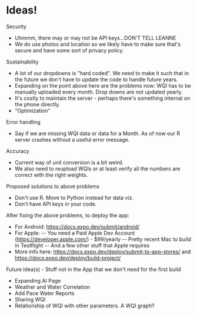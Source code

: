 # Ideas! 

Security
 - Uhmmm, there may or may not be API keys...DON'T TELL LEANNE
 - We do use photos and location so we likely have to make sure that's secure and have some sort of privacy policy.

Sustainability
 - A lot of our dropdowns is "hard coded". We need to make it such that in the future we don't have to update the code to handle future years.
 - Expanding on the point above here are the problems now: WQI has to be manually uploaded every month. Drop downs are not updated yearly.
 - It's costly to maintain the server - perhaps there's something internal on the phone directly.
 - "Optimization" 

Error handling
 - Say if we are missing WQI data or data for a Month. As of now our R server crashes without a useful error message. 

Accuracy
 - Current way of unit conversion is a bit weird.
 - We also need to reupload WQIs or at least verify all the numbers are correct with the right weights. 

Proposed solutions to above problems
 - Don't use R. Move to Python instead for data viz. 
 - Don't have API keys in your code. 

After fixing the above problems, to deploy the app:
 - For Android: https://docs.expo.dev/submit/android/
 - For Apple: 
 -- You need a Paid Apple Dev Account (https://developer.apple.com/) - $99/yearly
 -- Pretty recent Mac to build in Testflight
 -- And a few other stuff that Apple requires
 - More info here: https://docs.expo.dev/deploy/submit-to-app-stores/ and https://docs.expo.dev/deploy/build-project/


Future Idea(s) - Stuff not in the App that we don't need for the first build
 - Expanding AI Page
 - Weather and Water Correlation 
 - Add Pace Water Reports 
 - Sharing WQI
 - Relationship of WQI with other parameters. A WQI graph? 

